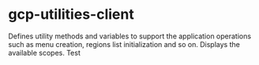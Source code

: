 # gcp-utilities-client
Defines utility methods and variables to support the application operations such as menu creation, 
regions list initialization and so on.
  Displays the available scopes. 
  Test